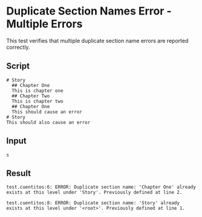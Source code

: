 # Duplicate Section Names Error - Multiple Errors

This test verifies that multiple duplicate section name errors are reported correctly.

## Script
```cuentitos
# Story
  ## Chapter One
  This is chapter one
  ## Chapter Two
  This is chapter two
  ## Chapter One
  This should cause an error
# Story
This should also cause an error
```

## Input
```input
s
```

## Result
```result
test.cuentitos:6: ERROR: Duplicate section name: 'Chapter One' already exists at this level under 'Story'. Previously defined at line 2.

test.cuentitos:8: ERROR: Duplicate section name: 'Story' already exists at this level under '<root>'. Previously defined at line 1.
```
